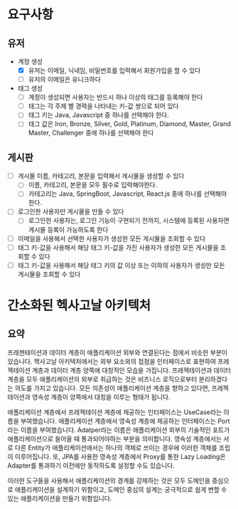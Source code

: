 # 요구사항

## 유저

- 계정 생성  
  - [x] 유저는 이메일, 닉네임, 비밀번호를 입력해서 회원가입을 할 수 있다
  - [ ] 유저의 이메일은 유니크하다
- 태그 생성
  - [ ] 계정이 생성되면 사용자는 반드시 하나 이상의 태그를 등록해야 한다
  - [ ] 태그는 각 주제 별 경력을 나타내는 키-값 쌍으로 되어 있다
  - [ ] 태그 키는 Java, Javascript 중 하나를 선택해야 한다.
  - [ ] 태그 값은 Iron, Bronze, Silver, Gold, Platinum, Diamond, Master, Grand Master, Challenger 중에 하나를 선택해야 한다 

## 게시판
- [ ] 게시물 이름, 카테고리, 본문을 입력해서 게시물을 생성할 수 있다
  - [ ] 이름, 카테고리, 본문을 모두 필수로 입력해야한다.
  - [ ] 카테고리는 Java, SpringBoot, Javascript, React.js 중에 하나를 선택해야 한다.
- [ ] 로그인한 사용자만 게시물을 만들 수 있다
  - [ ] 로그인한 사용자는, 로그인 기능이 구현되기 전까지, 시스템에 등록된 사용자면 게시물 등록이 가능하도록 한다
- [ ] 이메일을 사용해서 선택한 사용자가 생성한 모든 게시물을 조회할 수 있다
- [ ] 태그 키-값을 사용해서 해당 태그 키-값을 가진 사용자가 생성한 모든 게시물을 조회할 수 있다
- [ ] 태그 키-값을 사용해서 해당 태그 키의 값 이상 또는 이하의 사용자가 생성만 모든 게시물을 조회할 수 있다

# 간소화된 헥사고날 아키텍처

## 요약

프레젠테이션과 데이터 계층이 애플리케이션 외부와 연결된다는 점에서 비슷한 부분이 있습니다.
헥사고날 아키텍처에서는 외부 요소와의 접점을 인터페이스로 표현하여 프레젝테이션 계층과 데이터 계층 양쪽에 대칭적인 모습을 가집니다.
프레젝테이션과 데이터 계층을 모두 애플리케이션의 외부로 취급하는 것은 비즈니스 로직으로부터 분리하겠다는 의도를 가지고 있습니다.
모든 의존성이 애플리케이션 계층을 향하고 있다면, 프레젝테이션과 영속성 계층이 양쪽에서 대칭을 이루는 형태가 됩니다.

애플리케이션 계층에서 프레젝테이션 계층에 제공하는 인터페이스는 UseCase라는 이름을 부여했습니다.
애플리케이션 계층에서 영속성 계층에 제공하는 인터페이스는 Port라는 이름을 부여했습니다.
Adatper라는 이름은 애플리케이션 외부의 기술적인 포트가 애플리케이션으로 들어올 때 통과되어야하는 부분을 의미합니다.
영속성 계층에서는 서로 다른 Entity가 애플리케이션에서는 하나의 객체로 쓰이는 경우에 이러한 객체를 조립이 이루어집니다.
또, JPA를 사용한 영속성 계층에서 Proxy를 통한 Lazy Loading은 Adapter를 통과하기 이전에만 동작하도록 설정할 수도 있습니다.

이러한 도구들을 사용해서 애플리케이션의 경계를 강제하는 것은 모두 도메인을 중심으로 애플리케이션을 설계하기 위함이고,
도메인 중심의 설계는 궁극적으로 쉽게 변할 수 있는 애플리케이션을 만들기 위함입니다.   